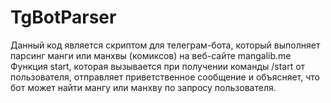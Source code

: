 # TgBotParser

Данный код является скриптом для телеграм-бота, который выполняет парсинг манги или манхвы (комиксов) на веб-сайте mangalib.me
Функция start, которая вызывается при получении команды /start от пользователя, отправляет приветственное сообщение и объясняет, что бот может найти мангу или манхву по запросу пользователя.
